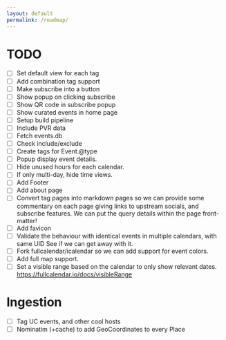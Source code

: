 ```yaml
---
layout: default
permalink: /roadmap/
---
```

# TODO

- [ ] Set default view for each tag
- [ ] Add combination tag support
- [ ] Make subscribe into a button
- [ ] Show popup on clicking subscribe
- [ ] Show QR code in subscribe popup
- [ ] Show curated events in home page
- [ ] Setup build pipeline
- [ ] Include PVR data
- [ ] Fetch events.db
- [ ] Check include/exclude
- [ ] Create tags for Event.@type
- [ ] Popup display event details.
- [ ] Hide unused hours for each calendar.
- [ ] If only multi-day, hide time views.
- [ ] Add Footer
- [ ] Add about page
- [ ] Convert tag pages into markdown pages
      so we can provide some commentary on each page
      giving links to upstream socials, and subscribe
      features. We can put the query details
      within the page front-matter!
- [ ] Add favicon
- [ ] Validate the behaviour with identical events in multiple calendars, with same UID
	  See if we can get away with it.
- [ ] Fork fullcalendar/icalendar so we can add support for event colors.
- [ ] Add full map support.
- [ ] Set a visible range based on the calendar to only show relevant dates.
      https://fullcalendar.io/docs/visibleRange

# Ingestion
- [ ] Tag UC events, and other cool hosts
- [ ] Nominatim (+cache) to add GeoCoordinates to every Place